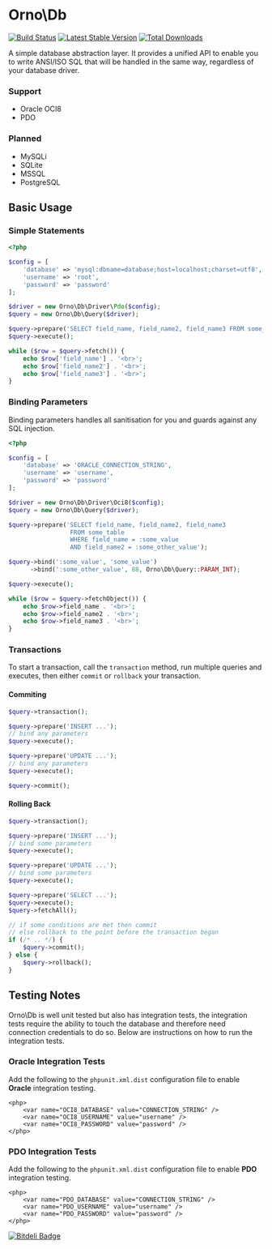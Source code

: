 # Orno\Db

[![Build Status](https://travis-ci.org/orno/db.png?branch=master)](https://travis-ci.org/orno/db) [![Latest Stable Version](https://poser.pugx.org/orno/db/v/stable.png)](https://packagist.org/packages/orno/db) [![Total Downloads](https://poser.pugx.org/orno/db/downloads.png)](https://packagist.org/packages/orno/db)

A simple database abstraction layer. It provides a unified API to enable you to write ANSI/ISO SQL that will be handled in the same way, regardless of your database driver.

### Support

- Oracle OCI8
- PDO

### Planned

- MySQLi
- SQLite
- MSSQL
- PostgreSQL

## Basic Usage

### Simple Statements

```php
<?php

$config = [
    'database' => 'mysql:dbname=database;host=localhost;charset=utf8',
    'username' => 'root',
    'password' => 'password'
];

$driver = new Orno\Db\Driver\Pdo($config);
$query = new Orno\Db\Query($driver);

$query->prepare('SELECT field_name, field_name2, field_name3 FROM some_table');
$query->execute();

while ($row = $query->fetch()) {
    echo $row['field_name'] . '<br>';
    echo $row['field_name2'] . '<br>';
    echo $row['field_name3'] . '<br>';
}
```

### Binding Parameters

Binding parameters handles all sanitisation for you and guards against any SQL injection.

```php
<?php

$config = [
    'database' => 'ORACLE_CONNECTION_STRING',
    'username' => 'username',
    'password' => 'password'
];

$driver = new Orno\Db\Driver\Oci8($config);
$query = new Orno\Db\Query($driver);

$query->prepare('SELECT field_name, field_name2, field_name3
                 FROM some_table
                 WHERE field_name = :some_value
                 AND field_name2 = :some_other_value');

$query->bind(':some_value', 'some_value')
      ->bind(':some_other_value', 88, Orno\Db\Query::PARAM_INT);

$query->execute();

while ($row = $query->fetchObject()) {
    echo $row->field_name . '<br>';
    echo $row->field_name2 . '<br>';
    echo $row->field_name3 . '<br>';
}
```

### Transactions

To start a transaction, call the `transaction` method, run multiple queries and executes, then either `commit` or `rollback` your transaction.

#### Commiting

```php
$query->transaction();

$query->prepare('INSERT ...');
// bind any parameters
$query->execute();

$query->prepare('UPDATE ...');
// bind any parameters
$query->execute();

$query->commit();
```

#### Rolling Back

```php
$query->transaction();

$query->prepare('INSERT ...');
// bind some parameters
$query->execute();

$query->prepare('UPDATE ...');
// bind some parameters
$query->execute();

$query->prepare('SELECT ...');
$query->execute();
$query->fetchAll();

// if some conditions are met then commit
// else rollback to the point before the transaction began
if (/* .. */) {
    $query->commit();
} else {
    $query->rollback();
}
```

## Testing Notes

Orno\Db is well unit tested but also has integration tests, the integration tests require the ability to touch the database and therefore need connection credentials to do so. Below are instructions on how to run the integration tests.

### Oracle Integration Tests

Add the following to the `phpunit.xml.dist` configuration file to enable **Oracle** integration testing.

    <php>
        <var name="OCI8_DATABASE" value="CONNECTION_STRING" />
        <var name="OCI8_USERNAME" value="username" />
        <var name="OCI8_PASSWORD" value="password" />
    </php>

### PDO Integration Tests

Add the following to the `phpunit.xml.dist` configuration file to enable **PDO** integration testing.

    <php>
        <var name="PDO_DATABASE" value="CONNECTION_STRING" />
        <var name="PDO_USERNAME" value="username" />
        <var name="PDO_PASSWORD" value="password" />
    </php>


[![Bitdeli Badge](https://d2weczhvl823v0.cloudfront.net/orno/db/trend.png)](https://bitdeli.com/free "Bitdeli Badge")

